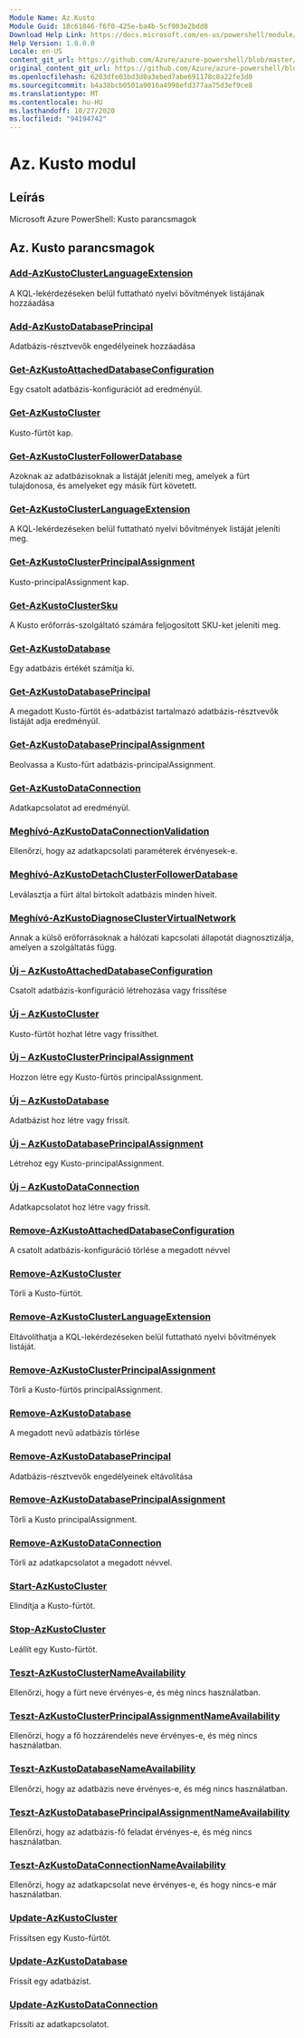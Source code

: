 ```yaml
---
Module Name: Az.Kusto
Module Guid: 18c61846-f6f0-425e-ba4b-5cf903e2bdd8
Download Help Link: https://docs.microsoft.com/en-us/powershell/module/az.kusto
Help Version: 1.0.0.0
Locale: en-US
content_git_url: https://github.com/Azure/azure-powershell/blob/master/src/Kusto/help/Az.Kusto.md
original_content_git_url: https://github.com/Azure/azure-powershell/blob/master/src/Kusto/help/Az.Kusto.md
ms.openlocfilehash: 6203dfe01bd3d0a3ebed7abe691178c8a22fe3d0
ms.sourcegitcommit: b4a38bcb0501a9016a4998efd377aa75d3ef9ce8
ms.translationtype: MT
ms.contentlocale: hu-HU
ms.lasthandoff: 10/27/2020
ms.locfileid: "94194742"
---
```

# Az. Kusto modul
## Leírás
Microsoft Azure PowerShell: Kusto parancsmagok

## Az. Kusto parancsmagok
### [Add-AzKustoClusterLanguageExtension](Add-AzKustoClusterLanguageExtension.md)
A KQL-lekérdezéseken belül futtatható nyelvi bővítmények listájának hozzáadása

### [Add-AzKustoDatabasePrincipal](Add-AzKustoDatabasePrincipal.md)
Adatbázis-résztvevők engedélyeinek hozzáadása

### [Get-AzKustoAttachedDatabaseConfiguration](Get-AzKustoAttachedDatabaseConfiguration.md)
Egy csatolt adatbázis-konfigurációt ad eredményül.

### [Get-AzKustoCluster](Get-AzKustoCluster.md)
Kusto-fürtöt kap.

### [Get-AzKustoClusterFollowerDatabase](Get-AzKustoClusterFollowerDatabase.md)
Azoknak az adatbázisoknak a listáját jeleníti meg, amelyek a fürt tulajdonosa, és amelyeket egy másik fürt követett.

### [Get-AzKustoClusterLanguageExtension](Get-AzKustoClusterLanguageExtension.md)
A KQL-lekérdezéseken belül futtatható nyelvi bővítmények listáját jeleníti meg.

### [Get-AzKustoClusterPrincipalAssignment](Get-AzKustoClusterPrincipalAssignment.md)
Kusto-principalAssignment kap.

### [Get-AzKustoClusterSku](Get-AzKustoClusterSku.md)
A Kusto erőforrás-szolgáltató számára feljogosított SKU-ket jeleníti meg.

### [Get-AzKustoDatabase](Get-AzKustoDatabase.md)
Egy adatbázis értékét számítja ki.

### [Get-AzKustoDatabasePrincipal](Get-AzKustoDatabasePrincipal.md)
A megadott Kusto-fürtöt és-adatbázist tartalmazó adatbázis-résztvevők listáját adja eredményül.

### [Get-AzKustoDatabasePrincipalAssignment](Get-AzKustoDatabasePrincipalAssignment.md)
Beolvassa a Kusto-fürt adatbázis-principalAssignment.

### [Get-AzKustoDataConnection](Get-AzKustoDataConnection.md)
Adatkapcsolatot ad eredményül.

### [Meghívó-AzKustoDataConnectionValidation](Invoke-AzKustoDataConnectionValidation.md)
Ellenőrzi, hogy az adatkapcsolati paraméterek érvényesek-e.

### [Meghívó-AzKustoDetachClusterFollowerDatabase](Invoke-AzKustoDetachClusterFollowerDatabase.md)
Leválasztja a fürt által birtokolt adatbázis minden híveit.

### [Meghívó-AzKustoDiagnoseClusterVirtualNetwork](Invoke-AzKustoDiagnoseClusterVirtualNetwork.md)
Annak a külső erőforrásoknak a hálózati kapcsolati állapotát diagnosztizálja, amelyen a szolgáltatás függ.

### [Új – AzKustoAttachedDatabaseConfiguration](New-AzKustoAttachedDatabaseConfiguration.md)
Csatolt adatbázis-konfiguráció létrehozása vagy frissítése

### [Új – AzKustoCluster](New-AzKustoCluster.md)
Kusto-fürtöt hozhat létre vagy frissíthet.

### [Új – AzKustoClusterPrincipalAssignment](New-AzKustoClusterPrincipalAssignment.md)
Hozzon létre egy Kusto-fürtös principalAssignment.

### [Új – AzKustoDatabase](New-AzKustoDatabase.md)
Adatbázist hoz létre vagy frissít.

### [Új – AzKustoDatabasePrincipalAssignment](New-AzKustoDatabasePrincipalAssignment.md)
Létrehoz egy Kusto-principalAssignment.

### [Új – AzKustoDataConnection](New-AzKustoDataConnection.md)
Adatkapcsolatot hoz létre vagy frissít.

### [Remove-AzKustoAttachedDatabaseConfiguration](Remove-AzKustoAttachedDatabaseConfiguration.md)
A csatolt adatbázis-konfiguráció törlése a megadott névvel

### [Remove-AzKustoCluster](Remove-AzKustoCluster.md)
Törli a Kusto-fürtöt.

### [Remove-AzKustoClusterLanguageExtension](Remove-AzKustoClusterLanguageExtension.md)
Eltávolíthatja a KQL-lekérdezéseken belül futtatható nyelvi bővítmények listáját.

### [Remove-AzKustoClusterPrincipalAssignment](Remove-AzKustoClusterPrincipalAssignment.md)
Törli a Kusto-fürtös principalAssignment.

### [Remove-AzKustoDatabase](Remove-AzKustoDatabase.md)
A megadott nevű adatbázis törlése

### [Remove-AzKustoDatabasePrincipal](Remove-AzKustoDatabasePrincipal.md)
Adatbázis-résztvevők engedélyeinek eltávolítása

### [Remove-AzKustoDatabasePrincipalAssignment](Remove-AzKustoDatabasePrincipalAssignment.md)
Törli a Kusto principalAssignment.

### [Remove-AzKustoDataConnection](Remove-AzKustoDataConnection.md)
Törli az adatkapcsolatot a megadott névvel.

### [Start-AzKustoCluster](Start-AzKustoCluster.md)
Elindítja a Kusto-fürtöt.

### [Stop-AzKustoCluster](Stop-AzKustoCluster.md)
Leállít egy Kusto-fürtöt.

### [Teszt-AzKustoClusterNameAvailability](Test-AzKustoClusterNameAvailability.md)
Ellenőrzi, hogy a fürt neve érvényes-e, és még nincs használatban.

### [Teszt-AzKustoClusterPrincipalAssignmentNameAvailability](Test-AzKustoClusterPrincipalAssignmentNameAvailability.md)
Ellenőrzi, hogy a fő hozzárendelés neve érvényes-e, és még nincs használatban.

### [Teszt-AzKustoDatabaseNameAvailability](Test-AzKustoDatabaseNameAvailability.md)
Ellenőrzi, hogy az adatbázis neve érvényes-e, és még nincs használatban.

### [Teszt-AzKustoDatabasePrincipalAssignmentNameAvailability](Test-AzKustoDatabasePrincipalAssignmentNameAvailability.md)
Ellenőrzi, hogy az adatbázis-fő feladat érvényes-e, és még nincs használatban.

### [Teszt-AzKustoDataConnectionNameAvailability](Test-AzKustoDataConnectionNameAvailability.md)
Ellenőrzi, hogy az adatkapcsolat neve érvényes-e, és hogy nincs-e már használatban.

### [Update-AzKustoCluster](Update-AzKustoCluster.md)
Frissítsen egy Kusto-fürtöt.

### [Update-AzKustoDatabase](Update-AzKustoDatabase.md)
Frissít egy adatbázist.

### [Update-AzKustoDataConnection](Update-AzKustoDataConnection.md)
Frissíti az adatkapcsolatot.

